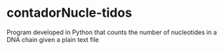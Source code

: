 # contadorNucle-tidos
Program developed in Python that counts the number of nucleotides in a DNA chain given a plain text file
